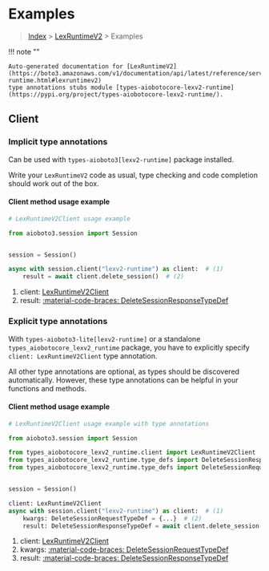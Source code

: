 # Examples

> [Index](../README.md) > [LexRuntimeV2](./README.md) > Examples

!!! note ""

    Auto-generated documentation for [LexRuntimeV2](https://boto3.amazonaws.com/v1/documentation/api/latest/reference/services/lexv2-runtime.html#lexruntimev2)
    type annotations stubs module [types-aiobotocore-lexv2-runtime](https://pypi.org/project/types-aiobotocore-lexv2-runtime/).

## Client

### Implicit type annotations

Can be used with `types-aioboto3[lexv2-runtime]` package installed.

Write your `LexRuntimeV2` code as usual,
type checking and code completion should work out of the box.



#### Client method usage example

```python
# LexRuntimeV2Client usage example

from aioboto3.session import Session


session = Session()

async with session.client("lexv2-runtime") as client:  # (1)
    result = await client.delete_session()  # (2)
```

1. client: [LexRuntimeV2Client](./client.md)
2. result: [:material-code-braces: DeleteSessionResponseTypeDef](./type_defs.md#deletesessionresponsetypedef)






### Explicit type annotations

With `types-aioboto3-lite[lexv2-runtime]`
or a standalone `types_aiobotocore_lexv2_runtime` package, you have to explicitly specify
`client: LexRuntimeV2Client` type annotation.

All other type annotations are optional, as types should be discovered automatically.
However, these type annotations can be helpful in your functions and methods.


#### Client method usage example

```python
# LexRuntimeV2Client usage example with type annotations

from aioboto3.session import Session

from types_aiobotocore_lexv2_runtime.client import LexRuntimeV2Client
from types_aiobotocore_lexv2_runtime.type_defs import DeleteSessionResponseTypeDef
from types_aiobotocore_lexv2_runtime.type_defs import DeleteSessionRequestTypeDef


session = Session()

client: LexRuntimeV2Client
async with session.client("lexv2-runtime") as client:  # (1)
    kwargs: DeleteSessionRequestTypeDef = {...}  # (2)
    result: DeleteSessionResponseTypeDef = await client.delete_session(**kwargs)  # (3)
```

1. client: [LexRuntimeV2Client](./client.md)
2. kwargs: [:material-code-braces: DeleteSessionRequestTypeDef](./type_defs.md#deletesessionrequesttypedef)
3. result: [:material-code-braces: DeleteSessionResponseTypeDef](./type_defs.md#deletesessionresponsetypedef)






